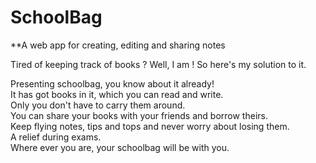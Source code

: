 # SchoolBag
**A web app for creating, editing and sharing notes

Tired of keeping track of books ?
Well, I am !
So here's my solution to it.

Presenting schoolbag, you know about it already!<br>
It has got books in it, which you can read and write.<br>
Only you don't have to carry them around.<br>
You can share your books with your friends and borrow theirs.<br>
Keep flying notes, tips and tops and never worry about losing them.<br>
A relief during exams.<br>
Where ever you are, your schoolbag will be with you.